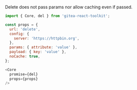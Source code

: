 Delete does not pass params nor allow caching even if passed.

```js
import { Core, del } from 'gitea-react-toolkit';

const props = {
  url: 'delete',
  config: {
    server: 'https://httpbin.org',
  },
  params: { attribute: 'value' },
  payload: { key: 'value' },
  noCache: true,
};

<Core
  promise={del}
  props={props}
/>
```
